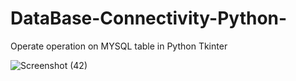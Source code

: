 # DataBase-Connectivity-Python-
 
Operate operation on MYSQL table in Python Tkinter

![Screenshot (42)](https://user-images.githubusercontent.com/103664822/171641177-9582e652-df35-4250-a21a-206dc2a1ed8d.png)
